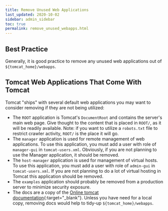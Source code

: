 ```yaml
---
title: Remove Unused Web Applications
last_updated: 2020-10-02
sidebar: admin_sidebar
toc: true
permalink: remove_unused_webapps.html
---
```


## Best Practice
Generally, it is good practice to remove any unused web applications out of `${tomcat_home}/webapps`.

## Tomcat Web Applications That Come With Tomcat
Tomcat "ships" with several default web applications you may want to consider removing if they are not being utilized:

* The `ROOT` application is Tomcat's `DocumentRoot` and contains the server's main web page.
  Give thought to the content that is placed in `ROOT/`, as it will be readily available. 
  Note: if you want to utilize a `robots.txt` file to restrict crawler activity, `ROOT/` is the place it will go.
* The `manager` application is used for remote management of web applications. 
  To use this application, you must add a user with role of `manager-gui` in `tomcat-users.xml`.
  Obviously, if you are not planning to use the Manager application, it should be removed.
* The `host-manager` application is used for management of virtual hosts. 
  To use this application, you must add a user with role of `admin-gui` in `tomcat-users.xml`. 
  If you are not planning to do a lot of virtual hosting in Tomcat this application should be removed.
* The `examples` application should probably be removed from a production server to minimize security exposure.
* The docs are a copy of the [Online tomcat documentation](https://tomcat.apache.org/tomcat-8.5-doc/){:target="_blank"}. 
  Unless you have need for a local copy, removing docs would help to tidy-up `${tomcat_home}/webapps`.
 